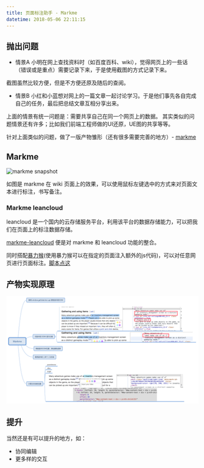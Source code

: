 ```yaml
---
title: 页面标注助手 - Markme
datetime: 2018-05-06 22:11:15
---
```


## 抛出问题

- 情景A
小明在网上查找资料时（如百度百科、wiki），觉得网页上的一些话（错误或是重点）需要记录下来，于是使用截图的方式记录下来。

截图虽然比较方便，但是不方便还原及随后的查阅。

- 情景B
小红和小蓝想对网上的一篇文章一起讨论学习。于是他们事先各自完成自己的任务，最后把总结文章互相分享出来。

上面的情景有统一问题是：需要共享自己在同一个网页上的数据。 其实类似的问题情景还有许多；比如我们前端工程师做的UI还原，UE图的共享等等。

针对上面类似的问题，做了一版产物雏形（还有很多需要完善的地方）- [markme](https://github.com/big-wheel/iioo/blob/master/packages/markme/Readme.md)

## Markme

![markme snapshot](https://github.com/big-wheel/iioo/raw/master/packages/markme/snapshot.gif)

如图是 markme 在 wiki 页面上的效果，可以使用鼠标左键选中的方式来对页面文本进行标注，书写备注。

### Markme leancloud
leancloud 是一个国内的云存储服务平台，利用该平台的数据存储能力，可以把我们在页面上的标注数据存储。

[markme-leancloud](https://github.com/big-wheel/iioo/tree/master/packages/markme-leancloud) 便是对 markme 和 leancloud 功能的整合。

同时搭配[暴力猴](https://chrome.google.com/webstore/detail/violentmonkey/jinjaccalgkegednnccohejagnlnfdag?hl=zh-CN)(使用暴力猴可以在指定的页面注入额外的js代码)，可以对任意网页进行页面标注。[脚本点这](https://gist.github.com/imcuttle/c345279c6b7a690a5722a8506ba8f1a9)

## 产物实现原理

![](./Markme.svg)

## 提升

当然还是有可以提升的地方，如：
* 协同编辑
* 更多样的交互